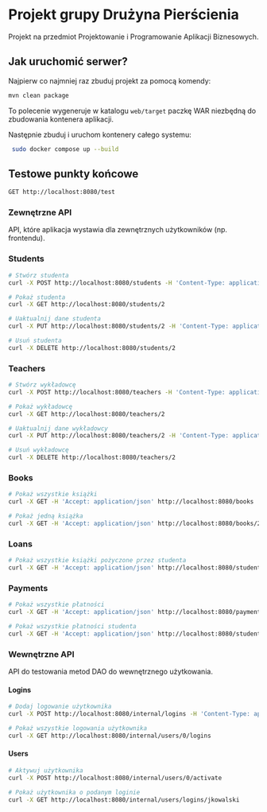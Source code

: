 # Projekt grupy Drużyna Pierścienia
Projekt na przedmiot Projektowanie i Programowanie Aplikacji Biznesowych.

## Jak uruchomić serwer?
Najpierw co najmniej raz zbuduj projekt za pomocą komendy:
```bash
mvn clean package
```
To polecenie wygeneruje w katalogu `web/target` paczkę WAR 
niezbędną do zbudowania kontenera aplikacji.

Następnie zbuduj i uruchom kontenery całego systemu:
```bash
 sudo docker compose up --build
```

## Testowe punkty końcowe
```bash
GET http://localhost:8080/test
```
### Zewnętrzne API
API, które aplikacja wystawia dla zewnętrznych użytkowników (np. frontendu).

### Students
```bash
# Stwórz studenta
curl -X POST http://localhost:8080/students -H 'Content-Type: application/json' -d '{"admin":false,"active":true,"mfaEnabled":false,"birthDate":[1999,10,10],"email":"user@uni.edu","firstName":"User","lastName":"Userowicz","login":"user","agreementNum":123,"avgScore":5.0,"titleOfGrade":"BACHELOR","currentSemester":3,"graduationDate":[2026,6,30],"enrollmentYear":[2022,10,1],"enrollSemester":2,"modeOfStudy":"FULL_TIME","scholarshipHolder":true,"specialization":"COMPUTER_GRAPHICS","studentNumber":20234,"password":"","department":{"id":0}}'

# Pokaż studenta
curl -X GET http://localhost:8080/students/2

# Uaktualnij dane studenta
curl -X PUT http://localhost:8080/students/2 -H 'Content-Type: application/json' -d '{"mfaEnabled":true,"email":"test@domain.name","admin":true}'

# Usuń studenta
curl -X DELETE http://localhost:8080/students/2
```

### Teachers
```bash
# Stwórz wykładowcę
curl -X POST http://localhost:8080/teachers -H 'Content-Type: application/json' -d '{"admin":true,"active":true,"mfaEnabled":true,"birthDate":[1986,5,1],"email":"tu@uni.edu","firstName":"Test","lastName":"Userson","login":"tuserson","degree":"PhD","employmentType":"FULL_TIME","hireDate":[2020,6,28],"officeNumber":"42","title":"Dr prof","password":"","department":{"id":0}}'

# Pokaż wykładowcę
curl -X GET http://localhost:8080/teachers/2

# Uaktualnij dane wykładowcy
curl -X PUT http://localhost:8080/teachers/2 -H 'Content-Type: application/json' -d '{"mfaEnabled":true,"email":"test@domain.name","admin":true}'

# Usuń wykładowcę
curl -X DELETE http://localhost:8080/teachers/2
```

### Books
```bash
# Pokaż wszystkie książki
curl -X GET -H 'Accept: application/json' http://localhost:8080/books

# Pokaż jedną książka
curl -X GET -H 'Accept: application/json' http://localhost:8080/books/202
```

### Loans
```bash
# Pokaż wszystkie książki pożyczone przez studenta
curl -X GET -H 'Accept: application/json' http://localhost:8080/students/1/loans
```
 
### Payments
```bash
# Pokaż wszystkie płatności
curl -X GET -H 'Accept: application/json' http://localhost:8080/payments

# Pokaż wszystkie płatności studenta
curl -X GET -H 'Accept: application/json' http://localhost:8080/students/1/payments
```

### Wewnętrzne API
API do testowania metod DAO do wewnętrznego użytkowania. 

#### Logins
```bash
# Dodaj logowanie użytkownika
curl -X POST http://localhost:8080/internal/logins -H 'Content-Type: application/json' -d '{"user":{"id":0},"succeeded":false}'

# Pokaż wszystkie logowania użytkownika
curl -X GET http://localhost:8080/internal/users/0/logins
```

#### Users
```bash
# Aktywuj użytkownika
curl -X POST http://localhost:8080/internal/users/0/activate

# Pokaż użytkownika o podanym loginie
curl -X GET http://localhost:8080/internal/users/logins/jkowalski
```